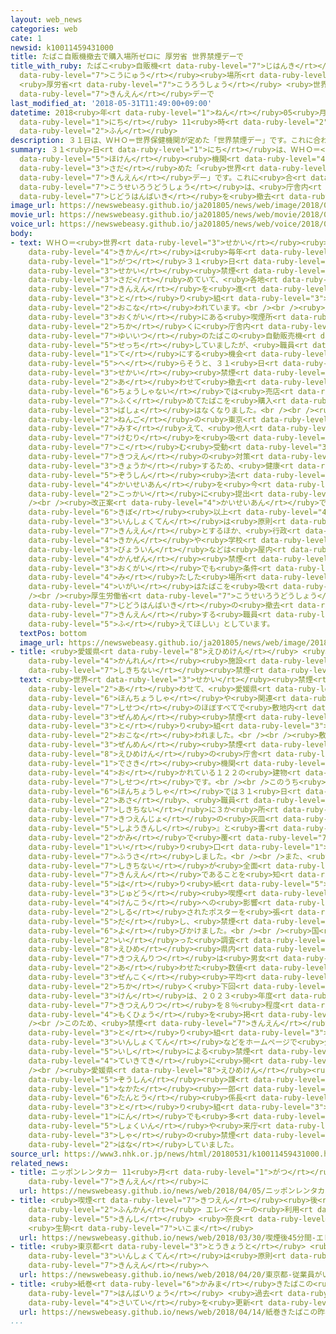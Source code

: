 ```yaml
---
layout: web_news
categories: web
cate: 1
newsid: k10011459431000
title: たばこ自販機撤去で購入場所ゼロに 厚労省 世界禁煙デーで
title_with_ruby: たばこ<ruby>自販機<rt data-ruby-level="7">じはんき</rt></ruby><ruby>撤去<rt data-ruby-level="7">てっきょ</rt></ruby>で<ruby>購入<rt
  data-ruby-level="7">こうにゅう</rt></ruby><ruby>場所<rt data-ruby-level="3">ばしょ</rt></ruby>ゼロに
  <ruby>厚労省<rt data-ruby-level="7">こうろうしょう</rt></ruby> <ruby>世界<rt data-ruby-level="3">せかい</rt></ruby><ruby>禁煙<rt
  data-ruby-level="7">きんえん</rt></ruby>デーで
last_modified_at: '2018-05-31T11:49:00+09:00'
datetime: 2018<ruby>年<rt data-ruby-level="1">ねん</rt></ruby>05<ruby>月<rt data-ruby-level="1">がつ</rt></ruby>31<ruby>日<rt
  data-ruby-level="1">にち</rt></ruby> 11<ruby>時<rt data-ruby-level="2">じ</rt></ruby>49<ruby>分<rt
  data-ruby-level="2">ふん</rt></ruby>
description: ３１日は、ＷＨＯ＝世界保健機関が定めた「世界禁煙デー」です。これに合わせて厚生労働省は、庁舎内にあるたばこの自動販売機を撤去しました。
summary: ３１<ruby>日<rt data-ruby-level="1">にち</rt></ruby>は、ＷＨＯ＝<ruby>世界<rt data-ruby-level="3">せかい</rt></ruby><ruby>保健<rt
  data-ruby-level="5">ほけん</rt></ruby><ruby>機関<rt data-ruby-level="4">きかん</rt></ruby>が<ruby>定<rt
  data-ruby-level="3">さだ</rt></ruby>めた「<ruby>世界<rt data-ruby-level="3">せかい</rt></ruby><ruby>禁煙<rt
  data-ruby-level="7">きんえん</rt></ruby>デー」です。これに<ruby>合<rt data-ruby-level="2">あ</rt></ruby>わせて<ruby>厚生労働省<rt
  data-ruby-level="7">こうせいろうどうしょう</rt></ruby>は、<ruby>庁舎内<rt data-ruby-level="6">ちょうしゃない</rt></ruby>にあるたばこの<ruby>自動販売機<rt
  data-ruby-level="7">じどうはんばいき</rt></ruby>を<ruby>撤去<rt data-ruby-level="7">てっきょ</rt></ruby>しました。
image_url: https://newswebeasy.github.io/ja201805/news/web/image/2018/05/31/K10011459431_1805311220_1805311221_01_03.jpg
movie_url: https://newswebeasy.github.io/ja201805/news/web/movie/2018/05/31/k10011459431_201805311221_201805311221.mp4
voice_url: https://newswebeasy.github.io/ja201805/news/web/voice/2018/05/31/k10011459431_201805311221_201805311221.mp3
body:
- text: ＷＨＯ＝<ruby>世界<rt data-ruby-level="3">せかい</rt></ruby><ruby>保健<rt data-ruby-level="5">ほけん</rt></ruby><ruby>機関<rt
    data-ruby-level="4">きかん</rt></ruby>は<ruby>毎年<rt data-ruby-level="2">まいとし</rt></ruby>５<ruby>月<rt
    data-ruby-level="1">がつ</rt></ruby>３１<ruby>日<rt data-ruby-level="1">にち</rt></ruby>を「<ruby>世界<rt
    data-ruby-level="3">せかい</rt></ruby><ruby>禁煙<rt data-ruby-level="7">きんえん</rt></ruby>デー」に<ruby>定<rt
    data-ruby-level="3">さだ</rt></ruby>めていて、<ruby>各地<rt data-ruby-level="4">かくち</rt></ruby>で<ruby>禁煙<rt
    data-ruby-level="7">きんえん</rt></ruby>を<ruby>進<rt data-ruby-level="3">すす</rt></ruby>める<ruby>取<rt
    data-ruby-level="3">と</rt></ruby>り<ruby>組<rt data-ruby-level="3">く</rt></ruby>みが<ruby>行<rt
    data-ruby-level="2">おこな</rt></ruby>われています。<br /><br /><ruby>厚生労働省<rt data-ruby-level="7">こうせいろうどうしょう</rt></ruby>は、<ruby>屋外<rt
    data-ruby-level="3">おくがい</rt></ruby>にある<ruby>喫煙所<rt data-ruby-level="7">きつえんじょ</rt></ruby>の<ruby>近<rt
    data-ruby-level="2">ちか</rt></ruby>くに<ruby>庁舎内<rt data-ruby-level="6">ちょうしゃない</rt></ruby>で<ruby>唯一<rt
    data-ruby-level="7">ゆいいつ</rt></ruby>のたばこの<ruby>自動販売機<rt data-ruby-level="7">じどうはんばいき</rt></ruby>を<ruby>設置<rt
    data-ruby-level="5">せっち</rt></ruby>していましたが、<ruby>職員<rt data-ruby-level="5">しょくいん</rt></ruby>がたばこを<ruby>手<rt
    data-ruby-level="1">て</rt></ruby>にする<ruby>機会<rt data-ruby-level="4">きかい</rt></ruby>を<ruby>減<rt
    data-ruby-level="5">へ</rt></ruby>らそうと、３１<ruby>日<rt data-ruby-level="1">にち</rt></ruby>の<ruby>世界<rt
    data-ruby-level="3">せかい</rt></ruby><ruby>禁煙<rt data-ruby-level="7">きんえん</rt></ruby>デーに<ruby>合<rt
    data-ruby-level="2">あ</rt></ruby>わせて<ruby>撤去<rt data-ruby-level="7">てっきょ</rt></ruby>しました。これによって、<ruby>庁舎内<rt
    data-ruby-level="6">ちょうしゃない</rt></ruby>では<ruby>売店<rt data-ruby-level="2">ばいてん</rt></ruby>を<ruby>含<rt
    data-ruby-level="7">ふく</rt></ruby>めてたばこを<ruby>購入<rt data-ruby-level="7">こうにゅう</rt></ruby>できる<ruby>場所<rt
    data-ruby-level="3">ばしょ</rt></ruby>はなくなりました。<br /><br /><ruby>厚生労働省<rt data-ruby-level="7">こうせいろうどうしょう</rt></ruby>は、２<ruby>年後<rt
    data-ruby-level="2">ねんご</rt></ruby>の<ruby>東京<rt data-ruby-level="2">とうきょう</rt></ruby>オリンピック・パラリンピックを<ruby>見据<rt
    data-ruby-level="7">みす</rt></ruby>えて、<ruby>他人<rt data-ruby-level="3">たにん</rt></ruby>のたばこの<ruby>煙<rt
    data-ruby-level="7">けむり</rt></ruby>を<ruby>吸<rt data-ruby-level="7">す</rt></ruby>い<ruby>込<rt
    data-ruby-level="7">こ</rt></ruby>む<ruby>受動<rt data-ruby-level="3">じゅどう</rt></ruby><ruby>喫煙<rt
    data-ruby-level="7">きつえん</rt></ruby>の<ruby>対策<rt data-ruby-level="6">たいさく</rt></ruby>を<ruby>強化<rt
    data-ruby-level="3">きょうか</rt></ruby>するため、<ruby>健康<rt data-ruby-level="4">けんこう</rt></ruby><ruby>増進<rt
    data-ruby-level="5">ぞうしん</rt></ruby><ruby>法<rt data-ruby-level="4">ほう</rt></ruby>の<ruby>改正案<rt
    data-ruby-level="4">かいせいあん</rt></ruby>を<ruby>今<rt data-ruby-level="2">いま</rt></ruby>の<ruby>国会<rt
    data-ruby-level="2">こっかい</rt></ruby>に<ruby>提出<rt data-ruby-level="5">ていしゅつ</rt></ruby>しています。<br
    /><br /><ruby>改正案<rt data-ruby-level="4">かいせいあん</rt></ruby>では、<ruby>一定<rt data-ruby-level="3">いってい</rt></ruby><ruby>規模<rt
    data-ruby-level="6">きぼ</rt></ruby><ruby>以上<rt data-ruby-level="4">いじょう</rt></ruby>の<ruby>飲食店<rt
    data-ruby-level="3">いんしょくてん</rt></ruby>は<ruby>原則<rt data-ruby-level="5">げんそく</rt></ruby>として<ruby>禁煙<rt
    data-ruby-level="7">きんえん</rt></ruby>とするほか、<ruby>行政<rt data-ruby-level="5">ぎょうせい</rt></ruby><ruby>機関<rt
    data-ruby-level="4">きかん</rt></ruby>や<ruby>学校<rt data-ruby-level="1">がっこう</rt></ruby>、それに<ruby>病院<rt
    data-ruby-level="3">びょういん</rt></ruby>などは<ruby>屋内<rt data-ruby-level="3">おくない</rt></ruby>を<ruby>完全<rt
    data-ruby-level="4">かんぜん</rt></ruby><ruby>禁煙<rt data-ruby-level="7">きんえん</rt></ruby>とし、<ruby>屋外<rt
    data-ruby-level="3">おくがい</rt></ruby>でも<ruby>条件<rt data-ruby-level="5">じょうけん</rt></ruby>を<ruby>満<rt
    data-ruby-level="4">み</rt></ruby>たした<ruby>場所<rt data-ruby-level="3">ばしょ</rt></ruby><ruby>以外<rt
    data-ruby-level="4">いがい</rt></ruby>はたばこを<ruby>吸<rt data-ruby-level="6">す</rt></ruby>えなくすることにしています。<br
    /><br /><ruby>厚生労働省<rt data-ruby-level="7">こうせいろうどうしょう</rt></ruby>は「<ruby>自動販売機<rt
    data-ruby-level="7">じどうはんばいき</rt></ruby>の<ruby>撤去<rt data-ruby-level="7">てっきょ</rt></ruby>をきっかけに<ruby>禁煙<rt
    data-ruby-level="7">きんえん</rt></ruby>する<ruby>職員<rt data-ruby-level="5">しょくいん</rt></ruby>が<ruby>増<rt
    data-ruby-level="5">ふ</rt></ruby>えてほしい」としています。
  textPos: bottom
  image_url: https://newswebeasy.github.io/ja201805/news/web/image/2018/05/31/K10011459431_1805311141_1805311142_01_03.jpg
- title: <ruby>愛媛県<rt data-ruby-level="8">えひめけん</rt></ruby> <ruby>庁舎<rt data-ruby-level="6">ちょうしゃ</rt></ruby>・<ruby>関連<rt
    data-ruby-level="4">かんれん</rt></ruby><ruby>施設<rt data-ruby-level="7">しせつ</rt></ruby>ほぼすべて<ruby>敷地内<rt
    data-ruby-level="7">しきちない</rt></ruby><ruby>禁煙<rt data-ruby-level="7">きんえん</rt></ruby>
  text: <ruby>世界<rt data-ruby-level="3">せかい</rt></ruby><ruby>禁煙<rt data-ruby-level="7">きんえん</rt></ruby>デーに<ruby>合<rt
    data-ruby-level="2">あ</rt></ruby>わせて、<ruby>愛媛県<rt data-ruby-level="8">えひめけん</rt></ruby>では、<ruby>本庁舎<rt
    data-ruby-level="6">ほんちょうしゃ</rt></ruby>や<ruby>関連<rt data-ruby-level="4">かんれん</rt></ruby><ruby>施設<rt
    data-ruby-level="7">しせつ</rt></ruby>のほぼすべてで<ruby>敷地内<rt data-ruby-level="7">しきちない</rt></ruby>を<ruby>全面<rt
    data-ruby-level="3">ぜんめん</rt></ruby><ruby>禁煙<rt data-ruby-level="7">きんえん</rt></ruby>にする<ruby>取<rt
    data-ruby-level="3">と</rt></ruby>り<ruby>組<rt data-ruby-level="3">く</rt></ruby>みが<ruby>行<rt
    data-ruby-level="2">おこな</rt></ruby>われました。<br /><br /><ruby>敷地内<rt data-ruby-level="7">しきちない</rt></ruby>が<ruby>全面<rt
    data-ruby-level="3">ぜんめん</rt></ruby><ruby>禁煙<rt data-ruby-level="7">きんえん</rt></ruby>となったのは、<ruby>愛媛県<rt
    data-ruby-level="8">えひめけん</rt></ruby>の<ruby>庁舎<rt data-ruby-level="6">ちょうしゃ</rt></ruby>や<ruby>出先<rt
    data-ruby-level="1">でさき</rt></ruby><ruby>機関<rt data-ruby-level="4">きかん</rt></ruby>などが<ruby>置<rt
    data-ruby-level="4">お</rt></ruby>かれている１２２の<ruby>建物<rt data-ruby-level="4">たてもの</rt></ruby>のうち１１６の<ruby>施設<rt
    data-ruby-level="7">しせつ</rt></ruby>です。<br /><br />このうち<ruby>松山市<rt data-ruby-level="4">まつやまし</rt></ruby>の<ruby>本庁舎<rt
    data-ruby-level="6">ほんちょうしゃ</rt></ruby>では３１<ruby>日<rt data-ruby-level="1">にち</rt></ruby><ruby>朝<rt
    data-ruby-level="2">あさ</rt></ruby>、<ruby>職員<rt data-ruby-level="5">しょくいん</rt></ruby>が<ruby>敷地内<rt
    data-ruby-level="7">しきちない</rt></ruby>に３か<ruby>所<rt data-ruby-level="3">しょ</rt></ruby>ある<ruby>喫煙所<rt
    data-ruby-level="7">きつえんじょ</rt></ruby>の<ruby>灰皿<rt data-ruby-level="6">はいざら</rt></ruby>を『<ruby>使用禁止<rt
    data-ruby-level="5">しようきんし</rt></ruby>』と<ruby>書<rt data-ruby-level="2">か</rt></ruby>かれた<ruby>紙<rt
    data-ruby-level="2">かみ</rt></ruby>で<ruby>覆<rt data-ruby-level="7">おお</rt></ruby>ったうえで、<ruby>入<rt
    data-ruby-level="1">い</rt></ruby>り<ruby>口<rt data-ruby-level="1">ぐち</rt></ruby>を<ruby>封鎖<rt
    data-ruby-level="7">ふうさ</rt></ruby>しました。<br /><br />また、<ruby>庁舎内<rt data-ruby-level="6">ちょうしゃない</rt></ruby>には、<ruby>敷地内<rt
    data-ruby-level="7">しきちない</rt></ruby>が<ruby>全面<rt data-ruby-level="3">ぜんめん</rt></ruby><ruby>禁煙<rt
    data-ruby-level="7">きんえん</rt></ruby>であることを<ruby>知<rt data-ruby-level="2">し</rt></ruby>らせる<ruby>張<rt
    data-ruby-level="5">は</rt></ruby>り<ruby>紙<rt data-ruby-level="5">がみ</rt></ruby>や、<ruby>受動<rt
    data-ruby-level="3">じゅどう</rt></ruby><ruby>喫煙<rt data-ruby-level="7">きつえん</rt></ruby>による<ruby>健康<rt
    data-ruby-level="4">けんこう</rt></ruby>への<ruby>影響<rt data-ruby-level="7">えいきょう</rt></ruby>などが<ruby>記<rt
    data-ruby-level="2">しる</rt></ruby>されたポスターを<ruby>張<rt data-ruby-level="5">は</rt></ruby>り<ruby>出<rt
    data-ruby-level="5">だ</rt></ruby>し、<ruby>禁煙<rt data-ruby-level="7">きんえん</rt></ruby>を<ruby>呼<rt
    data-ruby-level="6">よ</rt></ruby>びかけました。<br /><br /><ruby>国<rt data-ruby-level="2">くに</rt></ruby>がおととし<ruby>行<rt
    data-ruby-level="2">い</rt></ruby>った<ruby>調査<rt data-ruby-level="5">ちょうさ</rt></ruby>によりますと、<ruby>愛媛<rt
    data-ruby-level="8">えひめ</rt></ruby><ruby>県内<rt data-ruby-level="3">けんない</rt></ruby>の<ruby>喫煙率<rt
    data-ruby-level="7">きつえんりつ</rt></ruby>は<ruby>男女<rt data-ruby-level="1">だんじょ</rt></ruby><ruby>合<rt
    data-ruby-level="2">あ</rt></ruby>わせた<ruby>数値<rt data-ruby-level="6">すうち</rt></ruby>で１８％と<ruby>全国<rt
    data-ruby-level="3">ぜんこく</rt></ruby><ruby>平均<rt data-ruby-level="5">へいきん</rt></ruby>を２ポイント<ruby>近<rt
    data-ruby-level="2">ちか</rt></ruby>く<ruby>下回<rt data-ruby-level="2">したまわ</rt></ruby>っていますが、<ruby>県<rt
    data-ruby-level="3">けん</rt></ruby>は、２０２３<ruby>年度<rt data-ruby-level="3">ねんど</rt></ruby>までに<ruby>喫煙率<rt
    data-ruby-level="7">きつえんりつ</rt></ruby>を８％<ruby>程度<rt data-ruby-level="5">ていど</rt></ruby>にする<ruby>目標<rt
    data-ruby-level="4">もくひょう</rt></ruby>を<ruby>掲<rt data-ruby-level="7">かか</rt></ruby>げています。<br
    /><br />このため、<ruby>禁煙<rt data-ruby-level="7">きんえん</rt></ruby>や<ruby>分煙<rt data-ruby-level="7">ぶんえん</rt></ruby>に<ruby>取<rt
    data-ruby-level="3">と</rt></ruby>り<ruby>組<rt data-ruby-level="3">く</rt></ruby>む<ruby>飲食店<rt
    data-ruby-level="3">いんしょくてん</rt></ruby>などをホームページで<ruby>公開<rt data-ruby-level="3">こうかい</rt></ruby>したり、<ruby>医師<rt
    data-ruby-level="5">いし</rt></ruby>による<ruby>禁煙<rt data-ruby-level="7">きんえん</rt></ruby>セミナーを<ruby>定期的<rt
    data-ruby-level="4">ていきてき</rt></ruby>に<ruby>開<rt data-ruby-level="3">ひら</rt></ruby>いたりしています。<br
    /><br /><ruby>愛媛県<rt data-ruby-level="8">えひめけん</rt></ruby><ruby>健康<rt data-ruby-level="4">けんこう</rt></ruby><ruby>増進<rt
    data-ruby-level="5">ぞうしん</rt></ruby><ruby>課<rt data-ruby-level="4">か</rt></ruby>の<ruby>中田<rt
    data-ruby-level="1">なかた</rt></ruby><ruby>一郎<rt data-ruby-level="7">いちろう</rt></ruby><ruby>担当<rt
    data-ruby-level="6">たんとう</rt></ruby><ruby>係長<rt data-ruby-level="3">かかりちょう</rt></ruby>は「<ruby>取<rt
    data-ruby-level="3">と</rt></ruby>り<ruby>組<rt data-ruby-level="3">く</rt></ruby>みが１<ruby>人<rt
    data-ruby-level="1">にん</rt></ruby>でも<ruby>多<rt data-ruby-level="2">おお</rt></ruby>くの<ruby>職員<rt
    data-ruby-level="5">しょくいん</rt></ruby>や<ruby>来庁<rt data-ruby-level="6">らいちょう</rt></ruby><ruby>者<rt
    data-ruby-level="3">しゃ</rt></ruby>の<ruby>禁煙<rt data-ruby-level="7">きんえん</rt></ruby>のきっかけになってほしい」と<ruby>話<rt
    data-ruby-level="2">はな</rt></ruby>していました。
source_url: https://www3.nhk.or.jp/news/html/20180531/k10011459431000.html
related_news:
- title: ニッポンレンタカー 11<ruby>月<rt data-ruby-level="1">がつ</rt></ruby>から<ruby>全車両<rt data-ruby-level="3">ぜんしゃりょう</rt></ruby>を<ruby>禁煙<rt
    data-ruby-level="7">きんえん</rt></ruby>に
  url: https://newswebeasy.github.io/news/web/2018/04/05/ニッポンレンタカー-11月から全車両を禁煙に
- title: <ruby>喫煙<rt data-ruby-level="7">きつえん</rt></ruby><ruby>後<rt data-ruby-level="2">ご</rt></ruby>45<ruby>分間<rt
    data-ruby-level="2">ふんかん</rt></ruby> エレベーターの<ruby>利用<rt data-ruby-level="4">りよう</rt></ruby><ruby>禁止<rt
    data-ruby-level="5">きんし</rt></ruby> <ruby>奈良<rt data-ruby-level="8">なら</rt></ruby>
    <ruby>生駒<rt data-ruby-level="7">いこま</rt></ruby>
  url: https://newswebeasy.github.io/news/web/2018/03/30/喫煙後45分間-エレベーターの利用禁止-奈良-生駒
- title: <ruby>東京都<rt data-ruby-level="3">とうきょうと</rt></ruby> <ruby>従業員<rt data-ruby-level="6">じゅうぎょういん</rt></ruby>がいる<ruby>飲食店<rt
    data-ruby-level="3">いんしょくてん</rt></ruby>は<ruby>原則<rt data-ruby-level="5">げんそく</rt></ruby><ruby>禁煙<rt
    data-ruby-level="7">きんえん</rt></ruby>へ
  url: https://newswebeasy.github.io/news/web/2018/04/20/東京都-従業員がいる飲食店は原則禁煙へ
- title: <ruby>紙巻<rt data-ruby-level="6">かみま</rt></ruby>きたばこの<ruby>昨年度<rt data-ruby-level="4">さくねんど</rt></ruby><ruby>販売量<rt
    data-ruby-level="7">はんばいりょう</rt></ruby> <ruby>過去<rt data-ruby-level="5">かこ</rt></ruby><ruby>最低<rt
    data-ruby-level="4">さいてい</rt></ruby>を<ruby>更新<rt data-ruby-level="7">こうしん</rt></ruby>
  url: https://newswebeasy.github.io/news/web/2018/04/14/紙巻きたばこの昨年度販売量-過去最低を更新
...
```


